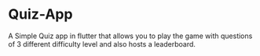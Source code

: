 # Quiz-App
A Simple Quiz app in flutter that allows you to play the game with questions of 3 different difficulty level and also hosts a leaderboard.

